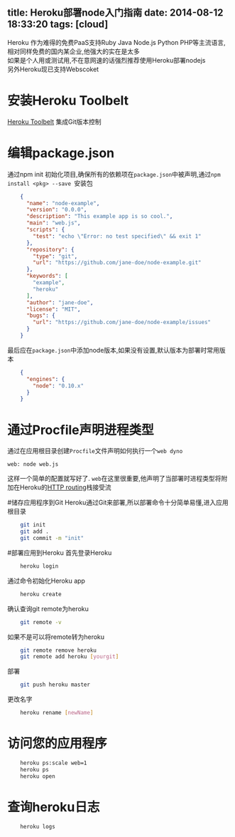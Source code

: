 title: Heroku部署node入门指南
date: 2014-08-12 18:33:20
tags: [cloud]
---
Heroku 作为难得的免费PaaS支持Ruby Java Node.js Python PHP等主流语言,相对同样免费的国内某企业,他强大的实在是太多  
如果是个人用或测试用,不在意网速的话强烈推荐使用Heroku部署nodejs  
另外Heroku现已支持Webscoket

<!-- more -->

# 安装Heroku Toolbelt
[Heroku Toolbelt](https://toolbelt.heroku.com)
集成Git版本控制

# 编辑package.json
通过npm init 初始化项目,确保所有的依赖项在`package.json`中被声明,通过`npm install <pkg> --save `安装包  
```json
    {
      "name": "node-example",
      "version": "0.0.0",
      "description": "This example app is so cool.",
      "main": "web.js",
      "scripts": {
        "test": "echo \"Error: no test specified\" && exit 1"
      },
      "repository": {
        "type": "git",
        "url": "https://github.com/jane-doe/node-example.git"
      },
      "keywords": [
        "example",
        "heroku"
      ],
      "author": "jane-doe",
      "license": "MIT",
      "bugs": {
        "url": "https://github.com/jane-doe/node-example/issues"
      }
    }
```

最后应在`package.json`中添加node版本,如果没有设置,默认版本为部署时常用版本

```json
    {
      "engines": {
        "node": "0.10.x"
      }
    }
```
    
# 通过Procfile声明进程类型

通过在应用根目录创建`Procfile`文件声明如何执行一个`web dyno`

    web: node web.js
    
这样一个简单的配置就写好了.
`web`在这里很重要,他声明了当部署时进程类型将附加在Heroku的[HTTP routing](https://devcenter.heroku.com/articles/http-routing)栈接受流

#储存应用程序到Git
Heroku通过Git来部署,所以部署命令十分简单易懂,进入应用根目录

```bash
    git init
    git add .
    git commit -m "init"
 ```
    
#部署应用到Heroku
首先登录Heroku

```bash
    heroku login
 ```
 
通过命令初始化Heroku app

```bash
    heroku create
```
    
确认查询git remote为heroku

```bash
    git remote -v
```

如果不是可以将remote转为heroku

```bash
	git remote remove heroku
    git remote add heroku [yourgit]
```

部署

```bash
    git push heroku master
```

更改名字

```bash
    heroku rename [newName]
```

# 访问您的应用程序

```bash
    heroku ps:scale web=1
    heroku ps
    heroku open
```
# 查询heroku日志
```bash
    heroku logs
```
